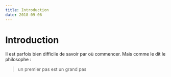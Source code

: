 ```yaml
---
title: Introduction
date: 2018-09-06
---
```

# Introduction

Il est parfois bien difficile de savoir par où commencer. Mais comme le dit le philosophe :

> un premier pas est un grand pas
